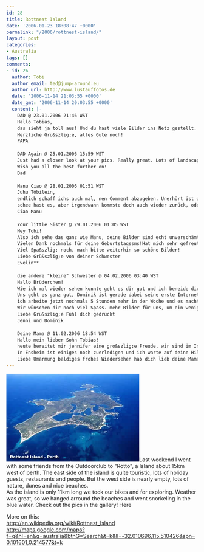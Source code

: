 ```yaml
---
id: 28
title: Rottnest Island
date: '2006-01-23 18:08:47 +0000'
permalink: "/2006/rottnest-island/"
layout: post
categories:
- Australia
tags: []
comments:
- id: 26
  author: Tobi
  author_email: ted@jump-around.eu
  author_url: http://www.lustauffotos.de
  date: '2006-11-14 21:03:55 +0000'
  date_gmt: '2006-11-14 20:03:55 +0000'
  content: |-
    DAD @ 23.01.2006 21:46 WST
    Hallo Tobias,
    das sieht ja toll aus! Und du hast viele Bilder ins Netz gestellt. Super. Hier in good old Germany haben wir bittere Kälte (-10 und mehr).
    Herzliche Grü&szlig;e, alles Gute noch!
    PAPA

    DAD Again @ 25.01.2006 15:59 WST
    Just had a closer look at your pics. Really great. Lots of landscape and nature. But temperature seems to be very normal compared to other regions in Australia. Heard and read about fires in bushlands and 40&deg;+C in Melbourne at the Grand Slam Tennis Tournament.
    Wish you all the best further on!
    Dad

    Manu Ciao @ 28.01.2006 01:51 WST
    Juhu Töbilein,
    endlich schaff ichs auch mal, nen Comment abzugeben. Unerhört ist das ja, deine Seite sollte verboten werden, da wird man ja ganz neidisch:-)
    schee hast es, aber irgendwann kommste doch auch wieder zurück, oder???Grü&szlig;le auch vom Bj, aber den siehste ja dann in knapp 40 Tagen.
    Ciao Manu

    Your little Sister @ 29.01.2006 01:05 WST
    Hey Tobi!
    Also ich sehe das ganz wie Manu, deine Bilder sind echt unverschämt schön, vor allem das blau-türkise Wasser!Da möchte man glatt durch den Pc reinspringen!
    Vielen Dank nochmals für deine Geburtstagssms!Hat mich sehr gefreut!!!
    Viel Spa&szlig; noch, mach bitte weiterhin so schöne Bilder!
    Liebe Grü&szlig;e von deiner Schwester
    Evelin**

    die andere "kleine" Schwester @ 04.02.2006 03:40 WST
    Hallo Brüderchen!
    Wie ich mal wieder sehen konnte geht es dir gut und ich beneide dich um den Sonnenschein. Wir haben in heidelberg immer noch reste von Schnee liegen und der Kleine Schneemann will auch noch nicht wegtauen...
    Uns geht es ganz gut, Dominik ist gerade dabei seine erste Internetseite aufzubauen. wenn du mal Zeit und Lust hast: www.fleischmann-beschallung.de
    ich arbeite jetzt nochmals 5 Stunden mehr in der Woche und es macht mir sehr viel Spass, nicht nur wegen meinen *****auszügen :-)
    Wir wünschen dir noch viel Spass. mehr Bilder für uns, um ein wenig Sommergefühl zu bekommen.
    Liebe Grü&szlig;e Fühl dich gedrückt
    Jenni und Dominik

    Deine Mama @ 11.02.2006 18:54 WST
    Hallo mein lieber Sohn Tobias!
    heute bereitet mir jennifer eine gro&szlig;e Freude, wir sind im InternetCafe Wörrstadt... Ich habe mit ihr alle Bilder angeschaut eins von dir habe ich sogar ausgedruckt.Ich hatte eine schöne langlaufskifreizeit mit meinen bewohnern in PFronten-Allgäu 1,50m klitzernder Schnee, blauer Himmel und supergutes Bayerisches Essen.
    In Ensheim ist einiges noch zuerledigen und ich warte auf deine Hilfe :-) aber sonst habe ich mich gut eingelebt und fühle mich mit Evelin wieder zu Hause.
    Liebe Umarmung baldiges frohes Wiedersehen hab dich lieb deine Mama Heide*** und jenni
---
```

![Rottnest Island](/files/2006/11/estudar-perth-rottnest.jpg)Last weekend I went with some friends from the Outdoorclub to "Rotto", a Island about 15km west of perth. The east side of the island is quite touristic, lots of holiday guests, restaurants and people. But the west side is nearly empty, lots of nature, dunes and nice beaches.  
As the island is only 11km long we took our bikes and for exploring. Weather was great, so we hanged arround the beaches and went snorkeling in the blue water. Check out the pics in the gallery! Here

More on this:  
<http://en.wikipedia.org/wiki/Rottnest_Island>  
<http://maps.google.com/maps?f=q&hl=en&q=australia&btnG=Search&t=k&ll=-32.010696,115.510426&spn=0.101601,0.214577&t=k>